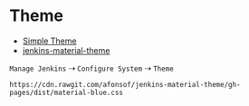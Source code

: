 # Theme

- [Simple Theme](https://plugins.jenkins.io/simple-theme-plugin/)
- [jenkins-material-theme](https://github.com/afonsof/jenkins-material-theme)

`Manage Jenkins` ⇢ `Configure System` ⇢ `Theme`

```http
https://cdn.rawgit.com/afonsof/jenkins-material-theme/gh-pages/dist/material-blue.css
```

